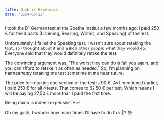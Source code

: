 ```yaml
---
title: Dumb is Expensive
date: "2024-05-22"
---
```


I took the B1 German test at the Goethe Institut a few months ago. I paid 250 € for the 4 parts (Listening, Reading, Writing, and Speaking) of the test.

Unfortunately, I failed the Speaking test. I wasn’t sure about retaking the test, so I thought about it and asked other people what they would do. Everyone said that they would definitely retake the test.

The convincing argument was, “The worst they can do is fail you again, and you can afford to retake it as often as needed.”  So, I’m planning on halfheartedly retaking the test sometime in the near future.

The price for retaking one section of the test is 90 €. As I mentioned earlier, I paid 250 € for all 4 tests. That comes to 62,50 € per test. Which means I will be paying 27,50 € more than I paid the first time.

Being dumb is indeed expensive! 💀 💶

Oh my gosh, I wonder how many times I’ll have to do this 💩? 😳

